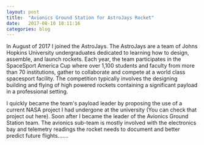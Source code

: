 ```yaml
---
layout: post
title:  "Avionics Ground Station for AstroJays Rocket"
date:   2017-08-10 18:11:16
categories: blog
---
```


In August of 2017 I joined the AstroJays. The AstroJays are a team of Johns Hopkins University undergraduates dedicated to learning how to design, assemble, and launch rockets. Each year, the team participates in the SpaceSport America Cup where over 1,100 students and faculty from more than 70 institutions, gather to collaborate and compete at a world class spacesport facility. The competition typically involves the designing building and flying of high powered rockets containing a significant payload in a professional setting.

I quickly became the team's payload leader by proposing the use of a current NASA project I had undergone at the university (You can check that project out here). Soon after I became the leader of the Avionics Ground Station team. The avionics sub-team is mostly involved with the electronics bay and telemetry readings the rocket needs to document and better predict future flights.......
